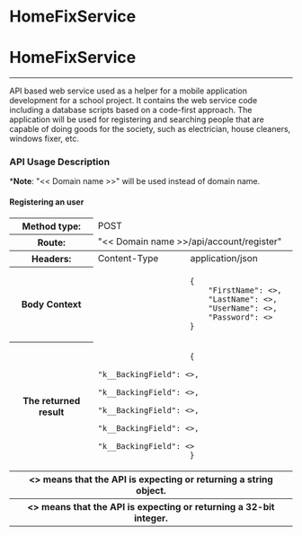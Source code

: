 # HomeFixService
<h1>HomeFixService</h3>
<hr>
<p>
	API based web service used as a helper for a mobile application development for a school project. 
	It contains the web service code including a database scripts based on a code-first approach. 
	The application will be used for registering and searching people that are capable of doing goods for 
	the society, such as electrician, house cleaners, windows fixer, etc.  
</p>

<h3>API Usage Description</h3>

<p>
	*<strong>Note</strong>: 
	"&lt;&lt; Domain name &gt;&gt" will be used instead of domain name.
</p>

<h4>Registering an user<h4>

<table>
	<thead>
		<tr>
			<th>Method type:</th>
			<td colspan="2">POST</td>
		</tr>
		<tr>
			<th>Route:</th>
			<td colspan="2">"&lt;&lt; Domain name &gt;&gt/api/account/register"</td>
		</tr>
	</thead>
	<tbody>
		<tr>
			<th rowspan="1">Headers:</th>
			<td>Content-Type</td>
			<td>application/json</td>
		</tr>
		<tr>
			<th>Body Context</th>
			<td colspan="2">
				<code>
					{
						"FirstName": <<string>>,
						"LastName":	<<string>>,
						"UserName": <<string>>,
						"Password": <<string>>
					}
				</code>
			</td>
		<tr>
		<tr>
			<th>The returned result</th>
			<td colspan="2">
				<code>
					{
						"<UserFirstName>k__BackingField": <<string>>,
						"<UserLastName>k__BackingField": <<string>>,
						"<RatingSum>k__BackingField": <<integer>>,
						"<RatingCount>k__BackingField": <<integer>>,
						"<Id>k__BackingField": <<integer>>
					}
				</code>
			</td>
		</tr>
	</tbody>
	<tfooter>
		<tr>
			<th colspan="3"><<string>> means that the API is expecting or returning a string object. </th>
		</tr>
		<tr>
			<th colspan="3"><<integer>> means that the API is expecting or returning a 32-bit integer. </th>
		</tr>
	</tfooter>
</table>